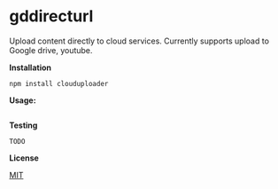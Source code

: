 # gddirecturl
Upload content directly to cloud services. Currently supports upload to Google drive, youtube.

**Installation**

```
npm install clouduploader
```

**Usage:**

```

```

**Testing**
```
TODO
```

**License**

<a href='https://github.com/manishrawat4u/cloud-uploader/blob/master/LICENSE'>MIT</a>
